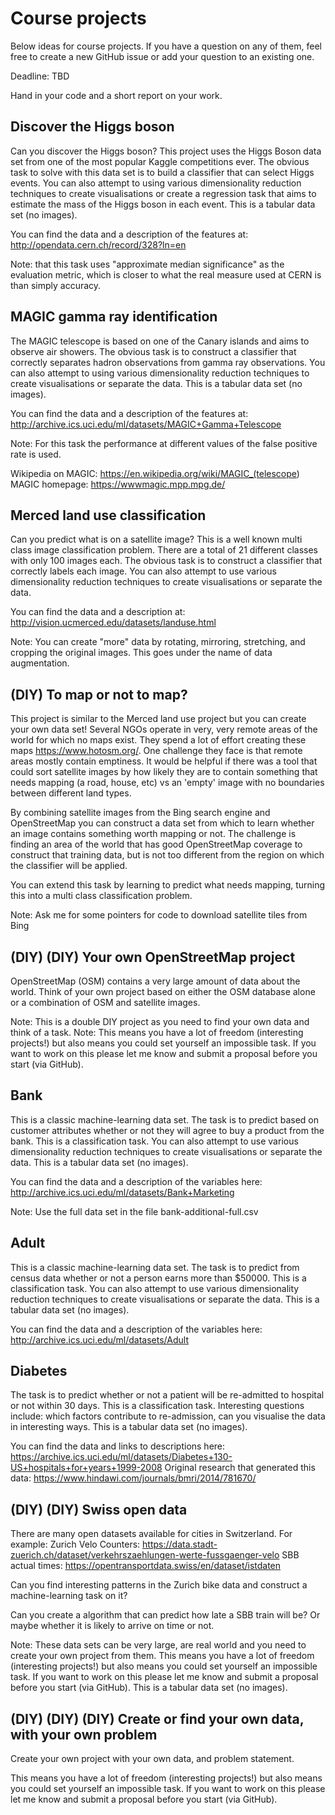 # Course projects

Below ideas for course projects. If you have a question on any of them, feel
free to create a new GitHub issue or add your question to an existing one.

Deadline: TBD

Hand in your code and a short report on your work.

## Discover the Higgs boson

Can you discover the Higgs boson? This project uses the Higgs Boson data set from one of the most popular Kaggle competitions ever. The obvious task to solve with this data set is to build a classifier that can select Higgs events. You can also attempt to using various dimensionality reduction techniques to create visualisations or create a regression task that aims to estimate the mass of the Higgs boson in each event. This is a tabular data set (no images).

You can find the data and a description of the features at: <http://opendata.cern.ch/record/328?ln=en>

Note: that this task uses "approximate median significance" as the evaluation metric, which is closer to what the real measure used at CERN is than simply accuracy.

## MAGIC gamma ray identification

The MAGIC telescope is based on one of the Canary islands and aims to observe air showers. The obvious task is to construct a classifier that correctly separates hadron observations from gamma ray observations. You can also attempt to using various dimensionality reduction techniques to create visualisations or separate the data. This is a tabular data set (no images).

You can find the data and a description of the features at: <http://archive.ics.uci.edu/ml/datasets/MAGIC+Gamma+Telescope>

Note: For this task the performance at different values of the false positive rate is used.

Wikipedia on MAGIC: <https://en.wikipedia.org/wiki/MAGIC_(telescope>) MAGIC homepage: <https://wwwmagic.mpp.mpg.de/>

## Merced land use classification

Can you predict what is on a satellite image? This is a well known multi class image classification problem. There are a total of 21 different classes with only 100 images each. The obvious task is to construct a classifier that correctly labels each image. You can also attempt to use various dimensionality reduction techniques to create visualisations or separate the data.

You can find the data and a description at: <http://vision.ucmerced.edu/datasets/landuse.html>

Note: You can create "more" data by rotating, mirroring, stretching, and cropping the original images. This goes under the name of data augmentation.

## (DIY) To map or not to map?

This project is similar to the Merced land use project but you can create your own data set! Several NGOs operate in very, very remote areas of the world for which no maps exist. They spend a lot of effort creating these maps <https://www.hotosm.org/>. One challenge they face is that remote areas mostly contain emptiness. It would be helpful if there was a tool that could sort satellite images by how likely they are to contain something that needs mapping (a road, house, etc) vs an 'empty' image with no boundaries between different land types.

By combining satellite images from the Bing search engine and OpenStreetMap you can construct a data set from which to learn whether an image contains something worth mapping or not. The challenge is finding an area of the world that has good OpenStreetMap coverage to construct that training data, but is not too different from the region on which the classifier will be applied.

You can extend this task by learning to predict what needs mapping, turning this into a multi class classification problem.

Note: Ask me for some pointers for code to download satellite tiles from Bing

## (DIY) (DIY) Your own OpenStreetMap project

OpenStreetMap (OSM) contains a very large amount of data about the world. Think of your own project based on either the OSM database alone or a combination of OSM and satellite images.

Note: This is a double DIY project as you need to find your own data and think of a task. Note: This means you have a lot of freedom (interesting projects!) but also means you could set yourself an impossible task. If you want to work on this please let me know and submit a proposal before you start (via GitHub).

## Bank

This is a classic machine-learning data set. The task is to predict based on customer attributes whether or not they will agree to buy a product from the bank. This is a classification task. You can also attempt to use various dimensionality reduction techniques to create visualisations or separate the data. This is a tabular data set (no images).

You can find the data and a description of the variables here: <http://archive.ics.uci.edu/ml/datasets/Bank+Marketing>

Note: Use the full data set in the file bank-additional-full.csv

## Adult

This is a classic machine-learning data set. The task is to predict from census data whether or not a person earns more than $50000\. This is a classification task. You can also attempt to use various dimensionality reduction techniques to create visualisations or separate the data. This is a tabular data set (no images).

You can find the data and a description of the variables here: <http://archive.ics.uci.edu/ml/datasets/Adult>

## Diabetes

The task is to predict whether or not a patient will be re-admitted to hospital or not within 30 days. This is a classification task. Interesting questions include: which factors contribute to re-admission, can you visualise the data in interesting ways. This is a tabular data set (no images).

You can find the data and links to descriptions here: <https://archive.ics.uci.edu/ml/datasets/Diabetes+130-US+hospitals+for+years+1999-2008> Original research that generated this data: <https://www.hindawi.com/journals/bmri/2014/781670/>

## (DIY) (DIY) Swiss open data

There are many open datasets available for cities in Switzerland. For example: Zurich Velo Counters: <https://data.stadt-zuerich.ch/dataset/verkehrszaehlungen-werte-fussgaenger-velo> SBB actual times: <https://opentransportdata.swiss/en/dataset/istdaten>

Can you find interesting patterns in the Zurich bike data and construct a machine-learning task on it?

Can you create a algorithm that can predict how late a SBB train will be? Or maybe whether it is likely to arrive on time or not.

Note: These data sets can be very large, are real world and you need to create your own project from them. This means you have a lot of freedom (interesting projects!) but also means you could set yourself an impossible task. If you want to work on this please let me know and submit a proposal before you start (via GitHub). This is a tabular data set (no images).

## (DIY) (DIY) (DIY) Create or find your own data, with your own problem

Create your own project with your own data, and problem statement.

This means you have a lot of freedom (interesting projects!) but also means you could set yourself an impossible task. If you want to work on this please let me know and submit a proposal before you start (via GitHub).
